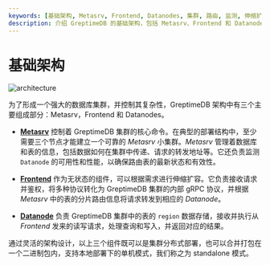 ```yaml
---
keywords: [基础架构, Metasrv, Frontend, Datanodes, 集群, 路由, 监测, 伸缩扩容, 数据存储, 读写请求]
description: 介绍 GreptimeDB 的基础架构，包括 Metasrv、Frontend 和 Datanodes 三个主要组成部分及其功能。
---
```


# 基础架构

![architecture](/architecture-3.png)

为了形成一个强大的数据库集群，并控制其复杂性，GreptimeDB 架构中有三个主要组成部分：Metasrv，Frontend 和 Datanodes。

- [**Metasrv**](/contributor-guide/metasrv/overview.md) 控制着 GreptimeDB 集群的核心命令。在典型的部署结构中，至少需要三个节点才能建立一个可靠的 _Metasrv_ 小集群。_Metasrv_ 管理着数据库和表的信息，包括数据如何在集群中传递、请求的转发地址等。它还负责监测 `Datanode` 的可用性和性能，以确保路由表的最新状态和有效性。

- [**Frontend**](/contributor-guide/frontend/overview.md) 作为无状态的组件，可以根据需求进行伸缩扩容。它负责接收请求并鉴权，将多种协议转化为 GreptimeDB 集群的内部 gRPC 协议，并根据 _Metasrv_ 中的表的分片路由信息将请求转发到相应的 _Datanode_。

- [**Datanode**](/contributor-guide/datanode/overview.md) 负责 GreptimeDB 集群中的表的 `region` 数据存储，接收并执行从 _Frontend_ 发来的读写请求，处理查询和写入，并返回对应的结果。

通过灵活的架构设计，以上三个组件既可以是集群分布式部署，也可以合并打包在一个二进制包内，支持本地部署下的单机模式，我们称之为 standalone 模式。

